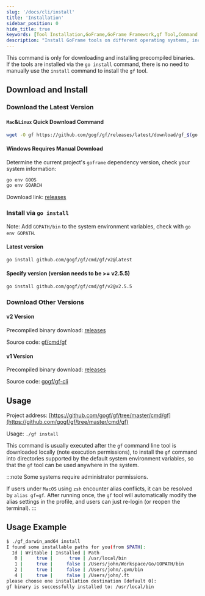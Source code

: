 ```yaml
---
slug: '/docs/cli/install'
title: 'Installation'
sidebar_position: 0
hide_title: true
keywords: [Tool Installation,GoFrame,GoFrame Framework,gf Tool,Command Line Tool,Precompiled Binary,System Environment Variable,MacOS,Windows Installation,go install]
description: "Install GoFrame tools on different operating systems, including installation methods for MacOS and Windows. Provides download links for precompiled binary files and methods for installation via the go install command, ensuring the gf tool is correctly installed and used in system environment variables."
---
```


This command is only for downloading and installing precompiled binaries. If the tools are installed via the `go install` command, there is no need to manually use the `install` command to install the `gf` tool.

## Download and Install

### Download the Latest Version

#### `Mac`&`Linux` Quick Download Command

```bash
wget -O gf https://github.com/gogf/gf/releases/latest/download/gf_$(go env GOOS)_$(go env GOARCH) && chmod +x gf && ./gf install -y && rm ./gf
```

#### Windows Requires Manual Download

Determine the current project's `goframe` dependency version, check your system information:

```bash
go env GOOS
go env GOARCH
```

Download link: [releases](https://github.com/gogf/gf/releases)

### Install via `go install`

Note: Add `GOPATH/bin` to the system environment variables, check with `go env GOPATH`.

#### Latest version

```bash
go install github.com/gogf/gf/cmd/gf/v2@latest
```

#### Specify version (version needs to be >= v2.5.5)

```bash
go install github.com/gogf/gf/cmd/gf/v2@v2.5.5
```


### Download Other Versions

#### v2 Version

Precompiled binary download: [releases](https://github.com/gogf/gf/releases)

Source code: [gf/cmd/gf](https://github.com/gogf/gf/tree/master/cmd/gf)

#### v1 Version

Precompiled binary download: [releases](https://github.com/gogf/gf-cli/releases)

Source code: [gogf/gf-cli](https://github.com/gogf/gf-cli)

## Usage

Project address: [https://github.com/gogf/gf/tree/master/cmd/gf](https://github.com/gogf/gf/tree/master/cmd/gf)

Usage: `./gf install`

This command is usually executed after the `gf` command line tool is downloaded locally (note execution permissions), to install the `gf` command into directories supported by the default system environment variables, so that the `gf` tool can be used anywhere in the system.

:::note
Some systems require administrator permissions.

If users under `MacOS` using `zsh` encounter alias conflicts, it can be resolved by `alias gf=gf`. After running once, the `gf` tool will automatically modify the alias settings in the profile, and users can just re-login (or reopen the terminal).
:::

## Usage Example

```bash
$ ./gf_darwin_amd64 install
I found some installable paths for you(from $PATH):
  Id | Writable | Installed | Path
   0 |     true |      true | /usr/local/bin
   1 |     true |     false | /Users/john/Workspace/Go/GOPATH/bin
   2 |     true |     false | /Users/john/.gvm/bin
   4 |     true |     false | /Users/john/.ft
please choose one installation destination [default 0]:
gf binary is successfully installed to: /usr/local/bin
```